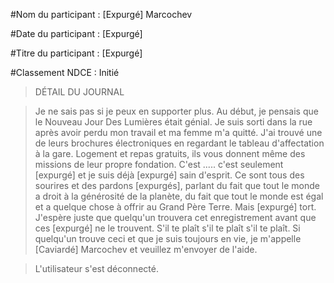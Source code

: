 
#Nom du participant : [Expurgé] Marcochev
  
#Date du participant : [Expurgé]
  
#Titre du participant : [Expurgé]
  
#Classement NDCE : Initié
  
> DÉTAIL DU JOURNAL
  
> Je ne sais pas si je peux en supporter plus. Au début, je pensais que le Nouveau Jour Des Lumières était génial. Je suis sorti dans la rue après avoir perdu mon travail et ma femme m'a quitté. J'ai trouvé une de leurs brochures électroniques en regardant le tableau d'affectation à la gare. Logement et repas gratuits, ils vous donnent même des missions de leur propre fondation. C'est ..... c'est seulement [expurgé] et je suis déjà [expurgé] sain d'esprit. Ce sont tous des sourires et des pardons [expurgés], parlant du fait que tout le monde a droit à la générosité de la planète, du fait que tout le monde est égal et a quelque chose à offrir au Grand Père Terre. Mais [expurgé] tort. J'espère juste que quelqu'un trouvera cet enregistrement avant que ces [expurgé] ne le trouvent. S'il te plaît s'il te plaît s'il te plaît. Si quelqu'un trouve ceci et que je suis toujours en vie, je m'appelle [Caviardé] Marcochev et veuillez m'envoyer de l'aide.
  
>L'utilisateur s'est déconnecté.

